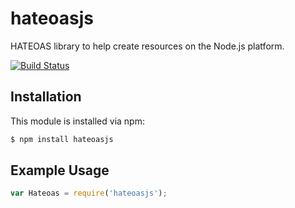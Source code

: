 # hateoasjs

HATEOAS library to help create resources on the Node.js platform.

[![Build Status](https://travis-ci.org/mikehaas763/hateoasjs.png?branch=master)](https://travis-ci.org/mikehaas763/hateoasjs)

## Installation

This module is installed via npm:

``` bash
$ npm install hateoasjs
```

## Example Usage

``` js
var Hateoas = require('hateoasjs');
```
